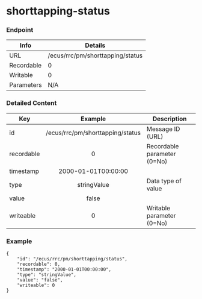 # shorttapping-status



### Endpoint

| Info  | Details |
| ------------- | ------------- |
| URL   | /ecus/rrc/pm/shorttapping/status   |
| Recordable   | 0   |
| Writable   | 0   |
| Parameters  | N/A  |

### Detailed Content

|  Key  | Example | Description |
| ------------- | :------: | ------------------------------ |
|  id | /ecus/rrc/pm/shorttapping/status | Message ID (URL) |
|  recordable | 0 | Recordable parameter (0=No) |
|  timestamp | 2000-01-01T00:00:00 |  |
|  type | stringValue | Data type of value |
|  value | false |  |
|  writeable | 0 | Writable parameter (0=No) |



### Example
```
{
    "id": "/ecus/rrc/pm/shorttapping/status",
    "recordable": 0,
    "timestamp": "2000-01-01T00:00:00",
    "type": "stringValue",
    "value": "false",
    "writeable": 0
}
```
